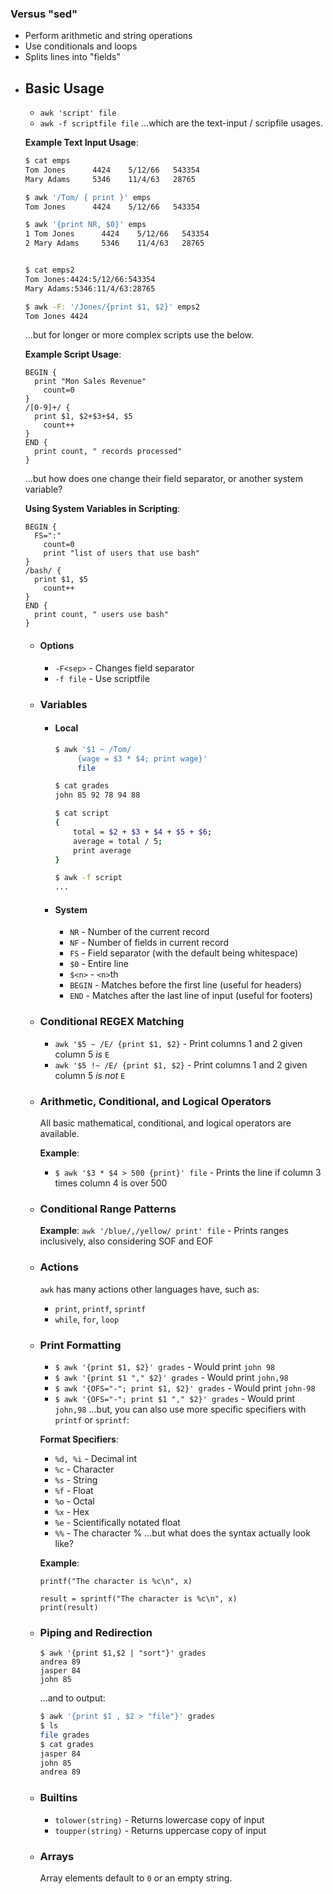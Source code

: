 ### Versus "sed"
* Perform arithmetic and string operations
* Use conditionals and loops
* Splits lines into "fields"
- ## Basic Usage
  * `awk 'script' file`
  * `awk -f scriptfile file`
  ...which are the text-input / scripfile usages.
  
  **Example Text Input Usage**:
  ```bash
  $ cat emps
  Tom Jones      4424    5/12/66   543354
  Mary Adams     5346    11/4/63   28765
  
  $ awk '/Tom/ { print }' emps
  Tom Jones      4424    5/12/66   543354
  
  $ awk '{print NR, $0}' emps
  1 Tom Jones      4424    5/12/66   543354
  2 Mary Adams     5346    11/4/63   28765
  
  
  $ cat emps2
  Tom Jones:4424:5/12/66:543354
  Mary Adams:5346:11/4/63:28765
  
  $ awk -F: '/Jones/{print $1, $2}' emps2
  Tom Jones 4424
  ```
  ...but for longer or more complex scripts use the below.
  
  **Example Script Usage**:
  ```
  BEGIN {
  	print "Mon Sales Revenue"
      count=0
  }
  /[0-9]+/ {
  	print $1, $2+$3+$4, $5
      count++
  }
  END {
  	print count, " records processed"
  }
  ```
  ...but how does one change their field separator, or another system variable?
  
  **Using System Variables in Scripting**:
  ```
  BEGIN {
  	FS=":"
      count=0
      print "list of users that use bash"
  }
  /bash/ {
  	print $1, $5
      count++
  }
  END {
  	print count, " users use bash"
  }
  ```
	- #### Options
	  * `-F<sep>` - Changes field separator
	  * `-f file` - Use scriptfile
	- ### Variables
		- #### Local
		  ```bash
		  $ awk '$1 ~ /Tom/
		       {wage = $3 * $4; print wage}'
		       file
		  ```
		  
		  ```bash
		  $ cat grades
		  john 85 92 78 94 88
		  
		  $ cat script
		  { 
		      total = $2 + $3 + $4 + $5 + $6;
		      average = total / 5;
		      print average
		  }
		  
		  $ awk -f script
		  ...
		  ```
		- #### System
		  * `NR` - Number of the current record
		  * `NF` - Number of fields in current record
		  * `FS` - Field separator (with the default being whitespace)
		  * `$0` - Entire line
		  * `$<n>` - `<n>`th
		  * `BEGIN` - Matches before the first line (useful for headers)
		  * `END` - Matches after the last line of input (useful for footers)
	- ### Conditional REGEX Matching
	  * `awk '$5 ~ /E/ {print $1, $2}` - Print columns 1 and 2 given column 5 *is* `E`
	  * `awk '$5 !~ /E/ {print $1, $2}` - Print columns 1 and 2 given column 5 *is not* `E`
	- ### Arithmetic, Conditional, and Logical Operators
	  All basic mathematical, conditional, and logical operators are available.
	  
	  **Example**:
	  * `$ awk '$3 * $4 > 500 {print}' file` - Prints the line if column 3 times column 4 is over 500
	- ### Conditional Range Patterns
	  **Example**:
	  `awk '/blue/,/yellow/ print' file` - Prints ranges inclusively, also considering SOF and EOF
	- ### Actions
	  `awk` has many actions other languages have, such as:
	  * `print`, `printf`, `sprintf`
	  * `while`, `for`, `loop`
	- ### Print Formatting
	  * `$ awk '{print $1, $2}' grades` - Would print `john 98`
	  * `$ awk '{print $1 "," $2}' grades` - Would print `john,98`
	  * `$ awk '{OFS="-"; print $1, $2}' grades` - Would print `john-98`
	  * `$ awk '{OFS="-"; print $1 "," $2}' grades` - Would print `john,98`
	  ...but, you can also use more specific specifiers with `printf` or `sprintf`:
	  
	  **Format Specifiers**:
	  * `%d, %i` - Decimal int
	  * `%c` - Character
	  * `%s` - String
	  * `%f` - Float
	  * `%o` - Octal
	  * `%x` - Hex
	  * `%e` - Scientifically notated float
	  * `%%` - The character %
	  ...but what does the syntax actually look like?
	  
	  **Example**:
	  ```
	  printf("The character is %c\n", x)
	  
	  result = sprintf("The character is %c\n", x)
	  print(result)
	  ```
	- ### Piping and Redirection
	  ```
	  $ awk '{print $1,$2 | "sort"}' grades
	  andrea 89
	  jasper 84
	  john 85
	  ```
	  ...and to output:
	  
	  ```bash
	  $ awk '{print $1 , $2 > "file"}' grades
	  $ ls
	  file grades
	  $ cat grades
	  jasper 84
	  john 85
	  andrea 89
	  ```
	- ### Builtins
	  * `tolower(string)` - Returns lowercase copy of input
	  * `toupper(string)` - Returns uppercase copy of input
	- ### Arrays
	  Array elements default to `0` or an empty string.